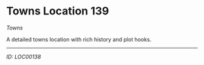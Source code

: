 # Towns Location 139

*Towns*

A detailed towns location with rich history and plot hooks.

---
*ID: LOC00138*